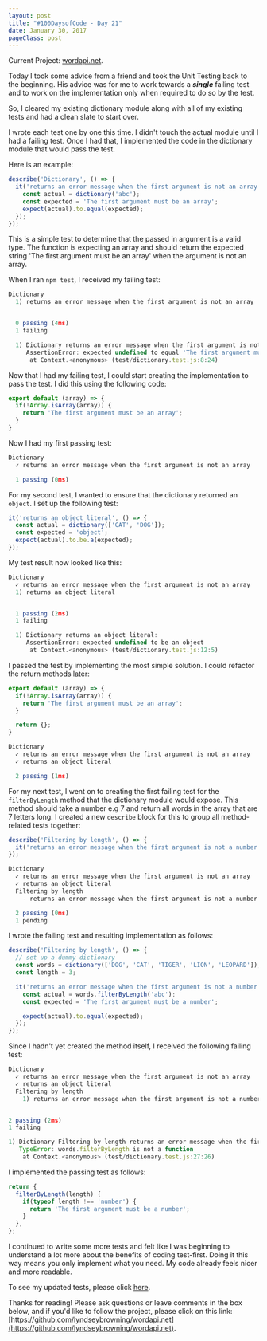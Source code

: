 ```yaml
---
layout: post
title: "#100DaysofCode - Day 21"
date: January 30, 2017
pageClass: post
---
```


Current Project: [wordapi.net](https://github.com/lyndseybrowning/wordapi.net).

Today I took some advice from a friend and took the Unit Testing back to the beginning. His advice was for me to work towards a ***single*** failing test and to work on the implementation only when required to do so by the test.

So, I cleared my existing dictionary module along with all of my existing tests and had a clean slate to start over.

I wrote each test one by one this time. I didn't touch the actual module until I had a failing test. Once I had that, I implemented the code in the dictionary module that would pass the test.

Here is an example:

```javascript
describe('Dictionary', () => {
  it('returns an error message when the first argument is not an array', () => {
    const actual = dictionary('abc');
    const expected = 'The first argument must be an array';
    expect(actual).to.equal(expected);
  });
});
```

This is a simple test to determine that the passed in argument is a valid type. The function is expecting an array and should return the expected string 'The first argument must be an array' when the argument is not an array.

When I ran ```npm test```, I received my failing test:

```javascript
Dictionary
  1) returns an error message when the first argument is not an array


  0 passing (4ms)
  1 failing

  1) Dictionary returns an error message when the first argument is not an array:
     AssertionError: expected undefined to equal 'The first argument must be an array'
      at Context.<anonymous> (test/dictionary.test.js:8:24)
```

Now that I had my failing test, I could start creating the implementation to pass the test. I did this using the following code:

```javascript
export default (array) => {
  if(!Array.isArray(array)) {
    return 'The first argument must be an array';
  }
}
```

Now I had my first passing test:

```javascript
Dictionary
  ✓ returns an error message when the first argument is not an array

  1 passing (0ms)
```

For my second test, I wanted to ensure that the dictionary returned an ```object```. I set up the following test:

```javascript
it('returns an object literal', () => {
  const actual = dictionary(['CAT', 'DOG']);
  const expected = 'object';
  expect(actual).to.be.a(expected);
});
```

My test result now looked like this:

```javascript
Dictionary
  ✓ returns an error message when the first argument is not an array
  1) returns an object literal


  1 passing (2ms)
  1 failing

  1) Dictionary returns an object literal:
     AssertionError: expected undefined to be an object
      at Context.<anonymous> (test/dictionary.test.js:12:5)
```

I passed the test by implementing the most simple solution. I could refactor the return methods later:

```javascript
export default (array) => {
  if(!Array.isArray(array)) {
    return 'The first argument must be an array';
  }

  return {};
}
```

```javascript
Dictionary
  ✓ returns an error message when the first argument is not an array
  ✓ returns an object literal

  2 passing (1ms)
```

For my next test, I went on to creating the first failing test for the ```filterByLength``` method that the dictionary module would expose. This method should take a number e.g 7 and return all words in the array that are 7 letters long. I created a new ```describe``` block for this to group all method-related tests together:

```javascript
describe('Filtering by length', () => {
  it('returns an error message when the first argument is not a number');
});

Dictionary
  ✓ returns an error message when the first argument is not an array
  ✓ returns an object literal
  Filtering by length
    - returns an error message when the first argument is not a number

  2 passing (0ms)
  1 pending
```

I wrote the failing test and resulting implementation as follows:

```javascript
describe('Filtering by length', () => {
  // set up a dummy dictionary
  const words = dictionary(['DOG', 'CAT', 'TIGER', 'LION', 'LEOPARD']);
  const length = 3;

  it('returns an error message when the first argument is not a number', () => {
    const actual = words.filterByLength('abc');
    const expected = 'The first argument must be a number';

    expect(actual).to.equal(expected);
  });
});
```

Since I hadn't yet created the method itself, I received the following failing test:

```javascript
Dictionary
  ✓ returns an error message when the first argument is not an array
  ✓ returns an object literal
  Filtering by length
    1) returns an error message when the first argument is not a number


2 passing (2ms)
1 failing

1) Dictionary Filtering by length returns an error message when the first argument is not a number:
   TypeError: words.filterByLength is not a function
    at Context.<anonymous> (test/dictionary.test.js:27:26)
```

I implemented the passing test as follows:

```javascript
return {
  filterByLength(length) {
    if(typeof length !== 'number') {
      return 'The first argument must be a number';
    }
  },
};
```

I continued to write some more tests and felt like I was beginning to understand a lot more about the benefits of coding test-first. Doing it this way means you only implement what you need. My code already feels nicer and more readable.

To see my updated tests, please click [here](https://github.com/lyndseybrowning/wordapi.net/tree/master/test).

Thanks for reading! Please ask questions or leave comments in the box below, and if you'd like to follow the project, please click on this link: [https://github.com/lyndseybrowning/wordapi.net](https://github.com/lyndseybrowning/wordapi.net).
